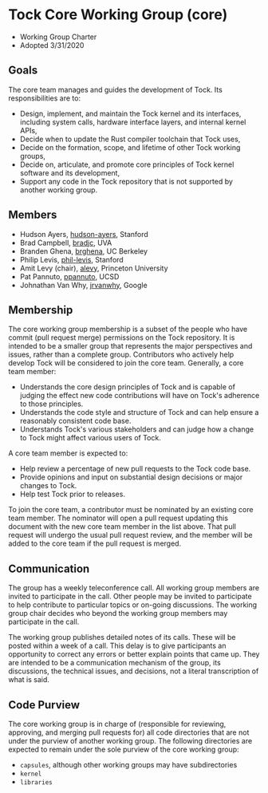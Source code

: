 Tock Core Working Group (core)
==============================

- Working Group Charter
- Adopted 3/31/2020

## Goals

The core team manages and guides the development of Tock. Its responsibilities
are to:

- Design, implement, and maintain the Tock kernel and its interfaces, including
  system calls, hardware interface layers, and internal kernel APIs,
- Decide when to update the Rust compiler toolchain that Tock uses,
- Decide on the formation, scope, and lifetime of other Tock working groups,
- Decide on, articulate, and promote core principles of Tock kernel software and
  its development,
- Support any code in the Tock repository that is not supported by another
  working group.

## Members

- Hudson Ayers, [hudson-ayers](https://github.com/hudson-ayers), Stanford
- Brad Campbell, [bradjc](https://github.com/bradjc), UVA
- Branden Ghena, [brghena](https://github.com/brghena), UC Berkeley
- Philip Levis, [phil-levis](https://github.com/phil-levis), Stanford
- Amit Levy (chair), [alevy](https://github.com/alevy), Princeton University
- Pat Pannuto, [ppannuto](https://github.com/ppannuto), UCSD
- Johnathan Van Why, [jrvanwhy](https://github.com/jrvanwhy), Google

## Membership

The core working group membership is a subset of the people who have commit
(pull request merge) permissions on the Tock repository. It is intended to be a
smaller group that represents the major perspectives and issues, rather than a
complete group. Contributors who actively help develop Tock will be
considered to join the core team. Generally, a core team member:

- Understands the core design principles of Tock and is capable of judging the
  effect new code contributions will have on Tock's adherence to those
  principles.
- Understands the code style and structure of Tock and can help ensure a
  reasonably consistent code base.
- Understands Tock's various stakeholders and can judge how a change to Tock
  might affect various users of Tock.

A core team member is expected to:

- Help review a percentage of new pull requests to the Tock code base.
- Provide opinions and input on substantial design decisions or major changes to Tock.
- Help test Tock prior to releases.

To join the core team, a contributor must be nominated by an existing core team
member. The nominator will open a pull request updating this document with the
new core team member in the list above. That pull request will undergo the usual
pull request review, and the member will be added to the core team if the pull
request is merged.

## Communication

The group has a weekly teleconference call. All working group members are
invited to participate in the call. Other people may be invited to participate
to help contribute to particular topics or on-going discussions. The working
group chair decides who beyond the working group members may participate in the
call.

The working group publishes detailed notes of its calls. These will be posted
within a week of a call. This delay is to give participants an opportunity to
correct any errors or better explain points that came up. They are intended to
be a communication mechanism of the group, its discussions, the technical
issues, and decisions, not a literal transcription of what is said.

## Code Purview

The core working group is in charge of (responsible for reviewing, approving,
and merging pull requests for) all code directories that are not under the
purview of another working group. The following directories are expected to
remain under the sole purview of the core working group:

- `capsules`, although other working groups may have subdirectories
- `kernel`
- `libraries`
